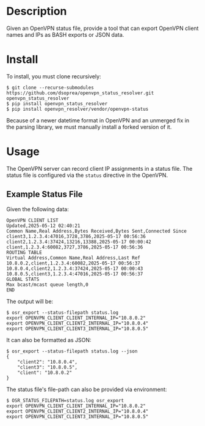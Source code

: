 # Description

Given an OpenVPN status file, provide a tool that can export OpenVPN client
names and IPs as BASH exports or JSON data.


# Install

To install, you must clone recursively:

```
$ git clone --recurse-submodules https://github.com/dsoprea/openvpn_status_resolver.git openvpn_status_resolver
$ pip install openvpn_status_resolver
$ pip install openvpn_resolver/vendor/openvpn-status
```

Because of a newer datetime format in OpenVPN and an unmerged fix in the parsing
library, we must manually install a forked version of it.


# Usage

The OpenVPN server can record client IP assignments in a status file. The status
file is configured via the `status` directive in the OpenVPN.

## Example Status File

Given the following data:

```
OpenVPN CLIENT LIST
Updated,2025-05-12 02:40:21
Common Name,Real Address,Bytes Received,Bytes Sent,Connected Since
client3,1.2.3.4:47016,3728,3786,2025-05-17 00:56:36
client2,1.2.3.4:37424,13216,13388,2025-05-17 00:00:42
client,1.2.3.4:60082,3727,3786,2025-05-17 00:56:36
ROUTING TABLE
Virtual Address,Common Name,Real Address,Last Ref
10.8.0.2,client,1.2.3.4:60082,2025-05-17 00:56:37
10.8.0.4,client2,1.2.3.4:37424,2025-05-17 00:00:43
10.8.0.5,client3,1.2.3.4:47016,2025-05-17 00:56:37
GLOBAL STATS
Max bcast/mcast queue length,0
END
```

The output will be:

```
$ osr_export --status-filepath status.log
export OPENVPN_CLIENT_CLIENT_INTERNAL_IP="10.8.0.2"
export OPENVPN_CLIENT_CLIENT2_INTERNAL_IP="10.8.0.4"
export OPENVPN_CLIENT_CLIENT3_INTERNAL_IP="10.8.0.5"
```

It can also be formatted as JSON:

```
$ osr_export --status-filepath status.log --json
{
    "client2": "10.8.0.4",
    "client3": "10.8.0.5",
    "client": "10.8.0.2"
}
```

The status file's file-path can also be provided via environment:

```
$ OSR_STATUS_FILEPATH=status.log osr_export
export OPENVPN_CLIENT_CLIENT_INTERNAL_IP="10.8.0.2"
export OPENVPN_CLIENT_CLIENT2_INTERNAL_IP="10.8.0.4"
export OPENVPN_CLIENT_CLIENT3_INTERNAL_IP="10.8.0.5"
```

